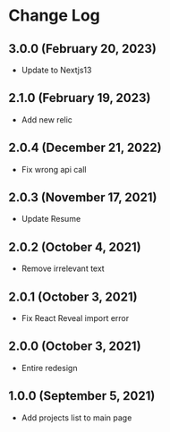 # Change Log

## 3.0.0 (February 20, 2023)

- Update to Nextjs13

## 2.1.0 (February 19, 2023)

- Add new relic

## 2.0.4 (December 21, 2022)

- Fix wrong api call

## 2.0.3 (November 17, 2021)

- Update Resume

## 2.0.2 (October 4, 2021)

- Remove irrelevant text

## 2.0.1 (October 3, 2021)

- Fix React Reveal import error

## 2.0.0 (October 3, 2021)

- Entire redesign

## 1.0.0 (September 5, 2021)

- Add projects list to main page
